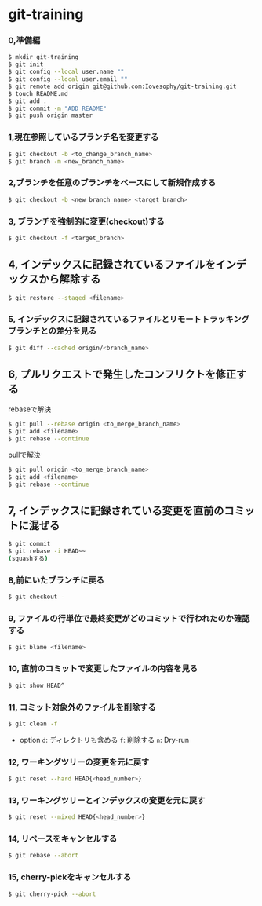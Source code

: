 # git-training

### 0,準備編

```bash
$ mkdir git-training
$ git init
$ git config --local user.name ""
$ git config --local user.email ""
$ git remote add origin git@github.com:Iovesophy/git-training.git
$ touch README.md
$ git add .
$ git commit -m "ADD README"
$ git push origin master
```

### 1,現在参照しているブランチ名を変更する
```bash
$ git checkout -b <to_change_branch_name>
$ git branch -m <new_branch_name>
```

### 2,ブランチを任意のブランチをベースにして新規作成する

```bash
$ git checkout -b <new_branch_name> <target_branch>
```

### 3, ブランチを強制的に変更(checkout)する

```bash
$ git checkout -f <target_branch>
```

## 4, インデックスに記録されているファイルをインデックスから解除する

```bash
$ git restore --staged <filename>
```

### 5, インデックスに記録されているファイルとリモートトラッキングブランチとの差分を見る

```bash
$ git diff --cached origin/<branch_name>
```

## 6, プルリクエストで発生したコンフリクトを修正する

rebaseで解決
```bash
$ git pull --rebase origin <to_merge_branch_name>
$ git add <filename>
$ git rebase --continue
```

pullで解決
```bash
$ git pull origin <to_merge_branch_name>
$ git add <filename>
$ git rebase --continue
```

## 7, インデックスに記録されている変更を直前のコミットに混ぜる

```bash
$ git commit
$ git rebase -i HEAD~~
(squashする)
```

### 8,前にいたブランチに戻る

```bash
$ git checkout -
```

### 9, ファイルの行単位で最終変更がどのコミットで行われたのか確認する

```bash
$ git blame <filename>
```

### 10, 直前のコミットで変更したファイルの内容を見る

```bash
$ git show HEAD^
```

### 11, コミット対象外のファイルを削除する
 
```bash
$ git clean -f
```

- option
 `d`: ディレクトリも含める
 `f`: 削除する
 `n`: Dry-run

### 12, ワーキングツリーの変更を元に戻す

```bash
$ git reset --hard HEAD{<head_number>}
```

### 13, ワーキングツリーとインデックスの変更を元に戻す

```bash
$ git reset --mixed HEAD{<head_number>}
```

### 14, リベースをキャンセルする

```bash
$ git rebase --abort
```

### 15, cherry-pickをキャンセルする

```bash
$ git cherry-pick --abort
```

